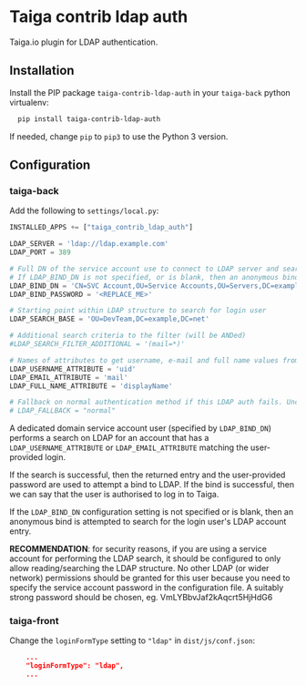 # Taiga contrib ldap auth

Taiga.io plugin for LDAP authentication.


## Installation

Install the PIP package `taiga-contrib-ldap-auth` in your
`taiga-back` python virtualenv:

```bash
  pip install taiga-contrib-ldap-auth
```

If needed, change `pip` to `pip3` to use the Python 3 version.


## Configuration

### taiga-back

Add the following to `settings/local.py`:

```python
INSTALLED_APPS += ["taiga_contrib_ldap_auth"]

LDAP_SERVER = 'ldap://ldap.example.com'
LDAP_PORT = 389

# Full DN of the service account use to connect to LDAP server and search for login user's account entry
# If LDAP_BIND_DN is not specified, or is blank, then an anonymous bind is attempated
LDAP_BIND_DN = 'CN=SVC Account,OU=Service Accounts,OU=Servers,DC=example,DC=com'
LDAP_BIND_PASSWORD = '<REPLACE_ME>'

# Starting point within LDAP structure to search for login user
LDAP_SEARCH_BASE = 'OU=DevTeam,DC=example,DC=net'

# Additional search criteria to the filter (will be ANDed)
#LDAP_SEARCH_FILTER_ADDITIONAL = '(mail=*)'

# Names of attributes to get username, e-mail and full name values from
LDAP_USERNAME_ATTRIBUTE = 'uid'
LDAP_EMAIL_ATTRIBUTE = 'mail'
LDAP_FULL_NAME_ATTRIBUTE = 'displayName'

# Fallback on normal authentication method if this LDAP auth fails. Uncomment to enable.
# LDAP_FALLBACK = "normal"
```

A dedicated domain service account user (specified by `LDAP_BIND_DN`)
performs a search on LDAP for an account that has a
`LDAP_USERNAME_ATTRIBUTE` or `LDAP_EMAIL_ATTRIBUTE` matching the
user-provided login.

If the search is successful, then the returned entry and the
user-provided password  are used to attempt a bind to LDAP. If the bind is
successful, then we can say that the user is authorised to log in to
Taiga.

If the `LDAP_BIND_DN` configuration setting is not specified or is
blank, then an anonymous bind is attempted to search for the login
user's LDAP account entry.

**RECOMMENDATION**: for security reasons, if you are using a service
account for performing the LDAP search, it should be configured to only
allow reading/searching the LDAP structure. No other LDAP (or wider
network) permissions should be granted for this user because you need
to specify the service account password in the configuration file. A
suitably strong password should be chosen, eg. VmLYBbvJaf2kAqcrt5HjHdG6


### taiga-front

Change the `loginFormType` setting to `"ldap"` in `dist/js/conf.json`:

```json
    ...
    "loginFormType": "ldap",
    ...
```
